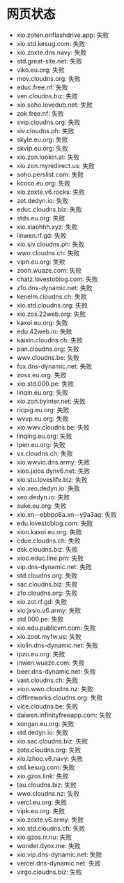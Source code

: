 # 网页状态
- xio.zoten.onflashdrive.app: 失败
- xio.std.kesug.com: 失败
- xio.zoxte.dns.navy: 失败
- std.great-site.net: 失败
- viko.eu.org: 失败
- mov.cloudns.org: 失败
- educ.free.nf: 失败
- ven.cloudns.biz: 失败
- xio.soho.lovedub.net: 失败
- zok.free.nf: 失败
- svip.cloudns.org: 失败
- siv.cloudns.ph: 失败
- skyle.eu.org: 失败
- skvip.eu.org: 失败
- xio.zon.lookin.at: 失败
- xio.zon.myredirect.us: 失败
- soho.perslist.com: 失败
- kcoco.eu.org: 失败
- xio.zoxte.v6.rocks: 失败
- zot.dedyn.io: 失败
- educ.cloudns.biz: 失败
- stds.eu.org: 失败
- xio.xiaohhh.xyz: 失败
- linwen.rf.gd: 失败
- xio.siv.cloudns.ph: 失败
- wwo.cloudns.ch: 失败
- vipn.eu.org: 失败
- zoon.wuaze.com: 失败
- chatz.lovestoblog.com: 失败
- zfo.dns-dynamic.net: 失败
- kenelm.cloudns.ch: 失败
- xio.std.cloudns.org: 失败
- xio.zos.22web.org: 失败
- kaxoi.eu.org: 失败
- edu.42web.io: 失败
- kaixin.cloudns.ch: 失败
- pan.cloudns.org: 失败
- wwv.cloudns.be: 失败
- fox.dns-dynamic.net: 失败
- zosx.eu.org: 失败
- xio.std.000.pe: 失败
- linqin.eu.org: 失败
- xio.zon.byinter.net: 失败
- ricpig.eu.org: 失败
- wvvp.eu.org: 失败
- xio.wwv.cloudns.be: 失败
- linqing.eu.org: 失败
- ipen.eu.org: 失败
- vx.cloudns.ch: 失败
- xio.wwvio.dns.army: 失败
- xioo.jxios.dynv6.net: 失败
- xio.stu.loveslife.biz: 失败
- xio.xeo.dedyn.io: 失败
- xeo.dedyn.io: 失败
- suke.eu.org: 失败
- xio.xn--ebbpo8a.xn--y9a3aq: 失败
- edu.lovestoblog.com: 失败
- xioo.kaxoi.eu.org: 失败
- cdue.cloudns.ch: 失败
- dsk.cloudns.biz: 失败
- xioo.educ.line.pm: 失败
- vip.dns-dynamic.net: 失败
- std.cloudns.org: 失败
- sac.cloudns.biz: 失败
- zfo.cloudns.org: 失败
- xio.zot.rf.gd: 失败
- xio.jxsio.v6.army: 失败
- std.000.pe: 失败
- xio.edu.publicvm.com: 失败
- xio.zoot.myfw.us: 失败
- xiolin.dns-dynamic.net: 失败
- ipzo.eu.org: 失败
- inwen.wuaze.com: 失败
- beer.dns-dynamic.net: 失败
- vast.cloudns.ch: 失败
- xioo.wwo.cloudns.nz: 失败
- diffireworks.cloudns.org: 失败
- vice.cloudns.be: 失败
- daiwen.infinityfreeapp.com: 失败
- xongan.eu.org: 失败
- std.dedyn.io: 失败
- xio.sac.cloudns.biz: 失败
- zote.cloudns.org: 失败
- xio.lzhoo.v6.navy: 失败
- std.kesug.com: 失败
- xio.gzos.link: 失败
- tau.cloudns.biz: 失败
- wwo.cloudns.nz: 失败
- vercl.eu.org: 失败
- vipk.eu.org: 失败
- xio.zoxte.v6.army: 失败
- xio.std.cloudns.ch: 失败
- xio.gzos.rr.nu: 失败
- wonder.dynx.me: 失败
- xio.vip.dns-dynamic.net: 失败
- vercel.dns-dynamic.net: 失败
- virgo.cloudns.biz: 失败
